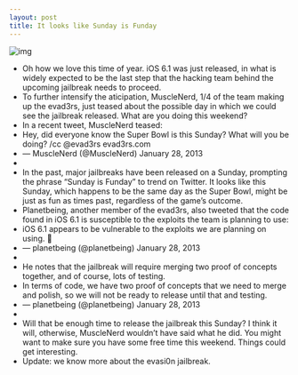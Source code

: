 ```yaml
---
layout: post
title: It looks like Sunday is Funday
---
```

![img](http://media.idownloadblog.com/wp-content/uploads/2011/10/Muscle-Nerd.jpg)
* Oh how we love this time of year. iOS 6.1 was just released, in what is widely expected to be the last step that the hacking team behind the upcoming jailbreak needs to proceed.
* To further intensify the aticipation, MuscleNerd, 1/4 of the team making up the evad3rs, just teased about the possible day in which we could see the jailbreak released. What are you doing this weekend?
* In a recent tweet, MuscleNerd teased:
* Hey, did everyone know the Super Bowl is this Sunday? What will you be doing? /cc @evad3rs evad3rs.com
* — MuscleNerd (@MuscleNerd) January 28, 2013
*  
* In the past, major jailbreaks have been released on a Sunday, prompting the phrase “Sunday is Funday” to trend on Twitter. It looks like this Sunday, which happens to be the same day as the Super Bowl, might be just as fun as times past, regardless of the game’s outcome.
* Planetbeing, another member of the evad3rs, also tweeted that the code found in iOS 6.1 is susceptible to the exploits the team is planning to use:
* iOS 6.1 appears to be vulnerable to the exploits we are planning on using. 🙂
* — planetbeing (@planetbeing) January 28, 2013
*  
* He notes that the jailbreak will require merging two proof of concepts together, and of course, lots of testing.
* In terms of code, we have two proof of concepts that we need to merge and polish, so we will not be ready to release until that and testing.
* — planetbeing (@planetbeing) January 28, 2013
*  
* Will that be enough time to release the jailbreak this Sunday? I think it will, otherwise, MuscleNerd wouldn’t have said what he did. You might want to make sure you have some free time this weekend. Things could get interesting.
* Update: we know more about the evasi0n jailbreak.

